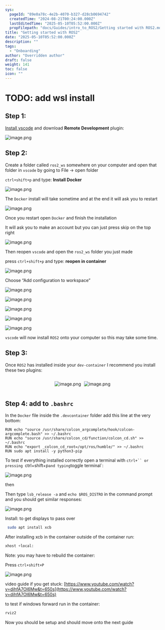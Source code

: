```yaml
---
sys:
  pageId: "89e0a78c-4e2b-4070-b327-d28cb0694742"
  createdTime: "2024-08-21T00:24:00.000Z"
  lastEditedTime: "2025-05-10T05:52:00.000Z"
  propFilepath: "docs/Guides/intro_to_ROS2/Getting started with ROS2.md"
title: "Getting started with ROS2"
date: "2025-05-10T05:52:00.000Z"
description: ""
tags:
  - "Onboarding"
author: "Overridden author"
draft: false
weight: 141
toc: false
icon: ""
---
```


# TODO: add wsl install

## Step 1:

[Install vscode](https://code.visualstudio.com/download) and download **Remote Development** plugin:

![image.png](https://prod-files-secure.s3.us-west-2.amazonaws.com/d518164a-d88e-44d1-a4ee-3adb3bd8bce0/efb52993-1881-4a40-b95e-6f020334f022/image.png?X-Amz-Algorithm=AWS4-HMAC-SHA256&X-Amz-Content-Sha256=UNSIGNED-PAYLOAD&X-Amz-Credential=ASIAZI2LB4666HJVODPQ%2F20250703%2Fus-west-2%2Fs3%2Faws4_request&X-Amz-Date=20250703T132354Z&X-Amz-Expires=3600&X-Amz-Security-Token=IQoJb3JpZ2luX2VjEAwaCXVzLXdlc3QtMiJGMEQCIBee%2FumjK20q%2FzP0%2FUv0UhszFTIZRsP7mRORz336yNFPAiB95Q%2FOrZKkBLIFvqfsVGP7PaQ4e1HH4F52X1XMoWPxqir%2FAwgVEAAaDDYzNzQyMzE4MzgwNSIMbDe4tGuyRAeCbD%2FyKtwDoZmKPM60Zr9GxqiHXbgKXXgm9nNh52AmHata5wn16N%2BPZEF1qT%2B%2FxrShC3qFnOZHjVuH7l5k%2BbKs5pDBjyIgVD3hERq7%2BLRpSY52hOFUxP4ubQ8Dod8Kw9f9Ysh7PoC6yskA%2BxecL03VBZtGNNeq1NTWyn8xdJaFhEaCnD4oBt6YcjNiZ3%2FY5KNnQcD2d6JMktdAxsU7xlcGpj4VxFME%2B6RNvLZ%2Fe56IFGOHhWpKxmolAjruASxDuX89aRyjaXpx3ArS64Os8%2BZbw3xaHShT4NRVkJFIMqX0klRbM33h1k6UAw2zI8hrt4hs89%2B2pokRt74bNaiekDluRwGL6cqsk5JoIz7D77cKmu9wz9LDbTOuiUIQr3ugI3M4WrfKOCihBoGT71eTDWdFJgicrgPvyx92vdDVjdkpiTDHGSFYl44PkkHASwbrY%2BB22tBl88UkQcgzvIcWag3U5VKeRk3Ztnx5s42e5EcD5%2F4KhDdakajqIrykMf2Y6Do0uFVo5VxbrF0%2F6V5jKYoQEyeLLicU1k1AJFSYTV2vzuurL%2FHVV%2F6TAEG1q%2FxPWXEJjodpAtpS1wb6nNXPQd2sCiOuNY2kZiOEwv%2B0J3VKnIGU0mkQHGtHHsEUk03k1n2naSQw9OGZwwY6pgFfucPverz4F%2F477%2FirfV%2FZab%2Bvu6hsYCTqatqvsxd2rrwXCHIM%2Fsq5yBrsGTTFk0JaUgou%2FTz3zXkRi6OeEW7CsrzZ4PppQcmUFnUrG6S4u%2FI8AgZMQT%2Fbq8PcNNl8J19g%2Fu74%2FsWhg70AVNTMTNovbinA5kpyT%2F8lUxWynvBgTNqcRBI5QcG481ZJFf%2FWgW5JFfbiRZpQ2tsgNeC%2FhAasfQng6Aa6&X-Amz-Signature=4d952398f281584402d428268b4083434c0ca6637260bff9e4f138a802ba7392&X-Amz-SignedHeaders=host&x-amz-checksum-mode=ENABLED&x-id=GetObject)

## Step 2:

Create a folder called `ros2_ws` somewhere on your computer and open that folder in `vscode` by going to File → open folder 

`ctrl+shift+p` and type: **Install Docker**

![image.png](https://prod-files-secure.s3.us-west-2.amazonaws.com/d518164a-d88e-44d1-a4ee-3adb3bd8bce0/2269dc0e-1cd5-47ff-bceb-c04ad9b2eab0/image.png?X-Amz-Algorithm=AWS4-HMAC-SHA256&X-Amz-Content-Sha256=UNSIGNED-PAYLOAD&X-Amz-Credential=ASIAZI2LB4666HJVODPQ%2F20250703%2Fus-west-2%2Fs3%2Faws4_request&X-Amz-Date=20250703T132354Z&X-Amz-Expires=3600&X-Amz-Security-Token=IQoJb3JpZ2luX2VjEAwaCXVzLXdlc3QtMiJGMEQCIBee%2FumjK20q%2FzP0%2FUv0UhszFTIZRsP7mRORz336yNFPAiB95Q%2FOrZKkBLIFvqfsVGP7PaQ4e1HH4F52X1XMoWPxqir%2FAwgVEAAaDDYzNzQyMzE4MzgwNSIMbDe4tGuyRAeCbD%2FyKtwDoZmKPM60Zr9GxqiHXbgKXXgm9nNh52AmHata5wn16N%2BPZEF1qT%2B%2FxrShC3qFnOZHjVuH7l5k%2BbKs5pDBjyIgVD3hERq7%2BLRpSY52hOFUxP4ubQ8Dod8Kw9f9Ysh7PoC6yskA%2BxecL03VBZtGNNeq1NTWyn8xdJaFhEaCnD4oBt6YcjNiZ3%2FY5KNnQcD2d6JMktdAxsU7xlcGpj4VxFME%2B6RNvLZ%2Fe56IFGOHhWpKxmolAjruASxDuX89aRyjaXpx3ArS64Os8%2BZbw3xaHShT4NRVkJFIMqX0klRbM33h1k6UAw2zI8hrt4hs89%2B2pokRt74bNaiekDluRwGL6cqsk5JoIz7D77cKmu9wz9LDbTOuiUIQr3ugI3M4WrfKOCihBoGT71eTDWdFJgicrgPvyx92vdDVjdkpiTDHGSFYl44PkkHASwbrY%2BB22tBl88UkQcgzvIcWag3U5VKeRk3Ztnx5s42e5EcD5%2F4KhDdakajqIrykMf2Y6Do0uFVo5VxbrF0%2F6V5jKYoQEyeLLicU1k1AJFSYTV2vzuurL%2FHVV%2F6TAEG1q%2FxPWXEJjodpAtpS1wb6nNXPQd2sCiOuNY2kZiOEwv%2B0J3VKnIGU0mkQHGtHHsEUk03k1n2naSQw9OGZwwY6pgFfucPverz4F%2F477%2FirfV%2FZab%2Bvu6hsYCTqatqvsxd2rrwXCHIM%2Fsq5yBrsGTTFk0JaUgou%2FTz3zXkRi6OeEW7CsrzZ4PppQcmUFnUrG6S4u%2FI8AgZMQT%2Fbq8PcNNl8J19g%2Fu74%2FsWhg70AVNTMTNovbinA5kpyT%2F8lUxWynvBgTNqcRBI5QcG481ZJFf%2FWgW5JFfbiRZpQ2tsgNeC%2FhAasfQng6Aa6&X-Amz-Signature=653adac1ecd9b45c5bc49646cb8276f550e165421096cb85dcb8ed4d81ad4f02&X-Amz-SignedHeaders=host&x-amz-checksum-mode=ENABLED&x-id=GetObject)

The `Docker` install will take sometime and at the end it will ask you to restart

![image.png](https://prod-files-secure.s3.us-west-2.amazonaws.com/d518164a-d88e-44d1-a4ee-3adb3bd8bce0/ed233f78-be33-4b1f-b89c-9c346c0e961e/image.png?X-Amz-Algorithm=AWS4-HMAC-SHA256&X-Amz-Content-Sha256=UNSIGNED-PAYLOAD&X-Amz-Credential=ASIAZI2LB4666HJVODPQ%2F20250703%2Fus-west-2%2Fs3%2Faws4_request&X-Amz-Date=20250703T132354Z&X-Amz-Expires=3600&X-Amz-Security-Token=IQoJb3JpZ2luX2VjEAwaCXVzLXdlc3QtMiJGMEQCIBee%2FumjK20q%2FzP0%2FUv0UhszFTIZRsP7mRORz336yNFPAiB95Q%2FOrZKkBLIFvqfsVGP7PaQ4e1HH4F52X1XMoWPxqir%2FAwgVEAAaDDYzNzQyMzE4MzgwNSIMbDe4tGuyRAeCbD%2FyKtwDoZmKPM60Zr9GxqiHXbgKXXgm9nNh52AmHata5wn16N%2BPZEF1qT%2B%2FxrShC3qFnOZHjVuH7l5k%2BbKs5pDBjyIgVD3hERq7%2BLRpSY52hOFUxP4ubQ8Dod8Kw9f9Ysh7PoC6yskA%2BxecL03VBZtGNNeq1NTWyn8xdJaFhEaCnD4oBt6YcjNiZ3%2FY5KNnQcD2d6JMktdAxsU7xlcGpj4VxFME%2B6RNvLZ%2Fe56IFGOHhWpKxmolAjruASxDuX89aRyjaXpx3ArS64Os8%2BZbw3xaHShT4NRVkJFIMqX0klRbM33h1k6UAw2zI8hrt4hs89%2B2pokRt74bNaiekDluRwGL6cqsk5JoIz7D77cKmu9wz9LDbTOuiUIQr3ugI3M4WrfKOCihBoGT71eTDWdFJgicrgPvyx92vdDVjdkpiTDHGSFYl44PkkHASwbrY%2BB22tBl88UkQcgzvIcWag3U5VKeRk3Ztnx5s42e5EcD5%2F4KhDdakajqIrykMf2Y6Do0uFVo5VxbrF0%2F6V5jKYoQEyeLLicU1k1AJFSYTV2vzuurL%2FHVV%2F6TAEG1q%2FxPWXEJjodpAtpS1wb6nNXPQd2sCiOuNY2kZiOEwv%2B0J3VKnIGU0mkQHGtHHsEUk03k1n2naSQw9OGZwwY6pgFfucPverz4F%2F477%2FirfV%2FZab%2Bvu6hsYCTqatqvsxd2rrwXCHIM%2Fsq5yBrsGTTFk0JaUgou%2FTz3zXkRi6OeEW7CsrzZ4PppQcmUFnUrG6S4u%2FI8AgZMQT%2Fbq8PcNNl8J19g%2Fu74%2FsWhg70AVNTMTNovbinA5kpyT%2F8lUxWynvBgTNqcRBI5QcG481ZJFf%2FWgW5JFfbiRZpQ2tsgNeC%2FhAasfQng6Aa6&X-Amz-Signature=384a7b51549a2e70d05c970a7b6bb9abba4044cd4f8c1c6cc054b414218195e9&X-Amz-SignedHeaders=host&x-amz-checksum-mode=ENABLED&x-id=GetObject)

Once you restart open `Docker` and finish the installation

It will ask you to make an account but you can just press skip on the top right

![image.png](https://prod-files-secure.s3.us-west-2.amazonaws.com/d518164a-d88e-44d1-a4ee-3adb3bd8bce0/21010ad9-1659-4fd9-9f59-9932a09b2a3d/image.png?X-Amz-Algorithm=AWS4-HMAC-SHA256&X-Amz-Content-Sha256=UNSIGNED-PAYLOAD&X-Amz-Credential=ASIAZI2LB4666HJVODPQ%2F20250703%2Fus-west-2%2Fs3%2Faws4_request&X-Amz-Date=20250703T132354Z&X-Amz-Expires=3600&X-Amz-Security-Token=IQoJb3JpZ2luX2VjEAwaCXVzLXdlc3QtMiJGMEQCIBee%2FumjK20q%2FzP0%2FUv0UhszFTIZRsP7mRORz336yNFPAiB95Q%2FOrZKkBLIFvqfsVGP7PaQ4e1HH4F52X1XMoWPxqir%2FAwgVEAAaDDYzNzQyMzE4MzgwNSIMbDe4tGuyRAeCbD%2FyKtwDoZmKPM60Zr9GxqiHXbgKXXgm9nNh52AmHata5wn16N%2BPZEF1qT%2B%2FxrShC3qFnOZHjVuH7l5k%2BbKs5pDBjyIgVD3hERq7%2BLRpSY52hOFUxP4ubQ8Dod8Kw9f9Ysh7PoC6yskA%2BxecL03VBZtGNNeq1NTWyn8xdJaFhEaCnD4oBt6YcjNiZ3%2FY5KNnQcD2d6JMktdAxsU7xlcGpj4VxFME%2B6RNvLZ%2Fe56IFGOHhWpKxmolAjruASxDuX89aRyjaXpx3ArS64Os8%2BZbw3xaHShT4NRVkJFIMqX0klRbM33h1k6UAw2zI8hrt4hs89%2B2pokRt74bNaiekDluRwGL6cqsk5JoIz7D77cKmu9wz9LDbTOuiUIQr3ugI3M4WrfKOCihBoGT71eTDWdFJgicrgPvyx92vdDVjdkpiTDHGSFYl44PkkHASwbrY%2BB22tBl88UkQcgzvIcWag3U5VKeRk3Ztnx5s42e5EcD5%2F4KhDdakajqIrykMf2Y6Do0uFVo5VxbrF0%2F6V5jKYoQEyeLLicU1k1AJFSYTV2vzuurL%2FHVV%2F6TAEG1q%2FxPWXEJjodpAtpS1wb6nNXPQd2sCiOuNY2kZiOEwv%2B0J3VKnIGU0mkQHGtHHsEUk03k1n2naSQw9OGZwwY6pgFfucPverz4F%2F477%2FirfV%2FZab%2Bvu6hsYCTqatqvsxd2rrwXCHIM%2Fsq5yBrsGTTFk0JaUgou%2FTz3zXkRi6OeEW7CsrzZ4PppQcmUFnUrG6S4u%2FI8AgZMQT%2Fbq8PcNNl8J19g%2Fu74%2FsWhg70AVNTMTNovbinA5kpyT%2F8lUxWynvBgTNqcRBI5QcG481ZJFf%2FWgW5JFfbiRZpQ2tsgNeC%2FhAasfQng6Aa6&X-Amz-Signature=8649b6e8b0eb1c5cbaf0d68f2fdc4584ede7948a766197142b6b88fde60fbfdc&X-Amz-SignedHeaders=host&x-amz-checksum-mode=ENABLED&x-id=GetObject)

Then reopen `vscode` and open the `ros2_ws` folder you just made

press `ctrl+shift+p` and type: **reopen in container**

![image.png](https://prod-files-secure.s3.us-west-2.amazonaws.com/d518164a-d88e-44d1-a4ee-3adb3bd8bce0/4e93b8c2-41ad-488c-8095-c74205196118/image.png?X-Amz-Algorithm=AWS4-HMAC-SHA256&X-Amz-Content-Sha256=UNSIGNED-PAYLOAD&X-Amz-Credential=ASIAZI2LB4666HJVODPQ%2F20250703%2Fus-west-2%2Fs3%2Faws4_request&X-Amz-Date=20250703T132354Z&X-Amz-Expires=3600&X-Amz-Security-Token=IQoJb3JpZ2luX2VjEAwaCXVzLXdlc3QtMiJGMEQCIBee%2FumjK20q%2FzP0%2FUv0UhszFTIZRsP7mRORz336yNFPAiB95Q%2FOrZKkBLIFvqfsVGP7PaQ4e1HH4F52X1XMoWPxqir%2FAwgVEAAaDDYzNzQyMzE4MzgwNSIMbDe4tGuyRAeCbD%2FyKtwDoZmKPM60Zr9GxqiHXbgKXXgm9nNh52AmHata5wn16N%2BPZEF1qT%2B%2FxrShC3qFnOZHjVuH7l5k%2BbKs5pDBjyIgVD3hERq7%2BLRpSY52hOFUxP4ubQ8Dod8Kw9f9Ysh7PoC6yskA%2BxecL03VBZtGNNeq1NTWyn8xdJaFhEaCnD4oBt6YcjNiZ3%2FY5KNnQcD2d6JMktdAxsU7xlcGpj4VxFME%2B6RNvLZ%2Fe56IFGOHhWpKxmolAjruASxDuX89aRyjaXpx3ArS64Os8%2BZbw3xaHShT4NRVkJFIMqX0klRbM33h1k6UAw2zI8hrt4hs89%2B2pokRt74bNaiekDluRwGL6cqsk5JoIz7D77cKmu9wz9LDbTOuiUIQr3ugI3M4WrfKOCihBoGT71eTDWdFJgicrgPvyx92vdDVjdkpiTDHGSFYl44PkkHASwbrY%2BB22tBl88UkQcgzvIcWag3U5VKeRk3Ztnx5s42e5EcD5%2F4KhDdakajqIrykMf2Y6Do0uFVo5VxbrF0%2F6V5jKYoQEyeLLicU1k1AJFSYTV2vzuurL%2FHVV%2F6TAEG1q%2FxPWXEJjodpAtpS1wb6nNXPQd2sCiOuNY2kZiOEwv%2B0J3VKnIGU0mkQHGtHHsEUk03k1n2naSQw9OGZwwY6pgFfucPverz4F%2F477%2FirfV%2FZab%2Bvu6hsYCTqatqvsxd2rrwXCHIM%2Fsq5yBrsGTTFk0JaUgou%2FTz3zXkRi6OeEW7CsrzZ4PppQcmUFnUrG6S4u%2FI8AgZMQT%2Fbq8PcNNl8J19g%2Fu74%2FsWhg70AVNTMTNovbinA5kpyT%2F8lUxWynvBgTNqcRBI5QcG481ZJFf%2FWgW5JFfbiRZpQ2tsgNeC%2FhAasfQng6Aa6&X-Amz-Signature=73160fa105063a192d286ba226cecb685d7e81d153c9f8848b01016473d255de&X-Amz-SignedHeaders=host&x-amz-checksum-mode=ENABLED&x-id=GetObject)

Choose “Add configuration to workspace”

![image.png](https://prod-files-secure.s3.us-west-2.amazonaws.com/d518164a-d88e-44d1-a4ee-3adb3bd8bce0/9560b282-5060-4989-ba37-97e7b2c22476/image.png?X-Amz-Algorithm=AWS4-HMAC-SHA256&X-Amz-Content-Sha256=UNSIGNED-PAYLOAD&X-Amz-Credential=ASIAZI2LB4666HJVODPQ%2F20250703%2Fus-west-2%2Fs3%2Faws4_request&X-Amz-Date=20250703T132354Z&X-Amz-Expires=3600&X-Amz-Security-Token=IQoJb3JpZ2luX2VjEAwaCXVzLXdlc3QtMiJGMEQCIBee%2FumjK20q%2FzP0%2FUv0UhszFTIZRsP7mRORz336yNFPAiB95Q%2FOrZKkBLIFvqfsVGP7PaQ4e1HH4F52X1XMoWPxqir%2FAwgVEAAaDDYzNzQyMzE4MzgwNSIMbDe4tGuyRAeCbD%2FyKtwDoZmKPM60Zr9GxqiHXbgKXXgm9nNh52AmHata5wn16N%2BPZEF1qT%2B%2FxrShC3qFnOZHjVuH7l5k%2BbKs5pDBjyIgVD3hERq7%2BLRpSY52hOFUxP4ubQ8Dod8Kw9f9Ysh7PoC6yskA%2BxecL03VBZtGNNeq1NTWyn8xdJaFhEaCnD4oBt6YcjNiZ3%2FY5KNnQcD2d6JMktdAxsU7xlcGpj4VxFME%2B6RNvLZ%2Fe56IFGOHhWpKxmolAjruASxDuX89aRyjaXpx3ArS64Os8%2BZbw3xaHShT4NRVkJFIMqX0klRbM33h1k6UAw2zI8hrt4hs89%2B2pokRt74bNaiekDluRwGL6cqsk5JoIz7D77cKmu9wz9LDbTOuiUIQr3ugI3M4WrfKOCihBoGT71eTDWdFJgicrgPvyx92vdDVjdkpiTDHGSFYl44PkkHASwbrY%2BB22tBl88UkQcgzvIcWag3U5VKeRk3Ztnx5s42e5EcD5%2F4KhDdakajqIrykMf2Y6Do0uFVo5VxbrF0%2F6V5jKYoQEyeLLicU1k1AJFSYTV2vzuurL%2FHVV%2F6TAEG1q%2FxPWXEJjodpAtpS1wb6nNXPQd2sCiOuNY2kZiOEwv%2B0J3VKnIGU0mkQHGtHHsEUk03k1n2naSQw9OGZwwY6pgFfucPverz4F%2F477%2FirfV%2FZab%2Bvu6hsYCTqatqvsxd2rrwXCHIM%2Fsq5yBrsGTTFk0JaUgou%2FTz3zXkRi6OeEW7CsrzZ4PppQcmUFnUrG6S4u%2FI8AgZMQT%2Fbq8PcNNl8J19g%2Fu74%2FsWhg70AVNTMTNovbinA5kpyT%2F8lUxWynvBgTNqcRBI5QcG481ZJFf%2FWgW5JFfbiRZpQ2tsgNeC%2FhAasfQng6Aa6&X-Amz-Signature=b5057ac274ca8955493cf7907f7dac4c4947d49250b6787a83e6ea92c091e02a&X-Amz-SignedHeaders=host&x-amz-checksum-mode=ENABLED&x-id=GetObject)

![image.png](https://prod-files-secure.s3.us-west-2.amazonaws.com/d518164a-d88e-44d1-a4ee-3adb3bd8bce0/2ee63f81-886b-48e8-a553-dc6e5eac99e4/image.png?X-Amz-Algorithm=AWS4-HMAC-SHA256&X-Amz-Content-Sha256=UNSIGNED-PAYLOAD&X-Amz-Credential=ASIAZI2LB4666HJVODPQ%2F20250703%2Fus-west-2%2Fs3%2Faws4_request&X-Amz-Date=20250703T132354Z&X-Amz-Expires=3600&X-Amz-Security-Token=IQoJb3JpZ2luX2VjEAwaCXVzLXdlc3QtMiJGMEQCIBee%2FumjK20q%2FzP0%2FUv0UhszFTIZRsP7mRORz336yNFPAiB95Q%2FOrZKkBLIFvqfsVGP7PaQ4e1HH4F52X1XMoWPxqir%2FAwgVEAAaDDYzNzQyMzE4MzgwNSIMbDe4tGuyRAeCbD%2FyKtwDoZmKPM60Zr9GxqiHXbgKXXgm9nNh52AmHata5wn16N%2BPZEF1qT%2B%2FxrShC3qFnOZHjVuH7l5k%2BbKs5pDBjyIgVD3hERq7%2BLRpSY52hOFUxP4ubQ8Dod8Kw9f9Ysh7PoC6yskA%2BxecL03VBZtGNNeq1NTWyn8xdJaFhEaCnD4oBt6YcjNiZ3%2FY5KNnQcD2d6JMktdAxsU7xlcGpj4VxFME%2B6RNvLZ%2Fe56IFGOHhWpKxmolAjruASxDuX89aRyjaXpx3ArS64Os8%2BZbw3xaHShT4NRVkJFIMqX0klRbM33h1k6UAw2zI8hrt4hs89%2B2pokRt74bNaiekDluRwGL6cqsk5JoIz7D77cKmu9wz9LDbTOuiUIQr3ugI3M4WrfKOCihBoGT71eTDWdFJgicrgPvyx92vdDVjdkpiTDHGSFYl44PkkHASwbrY%2BB22tBl88UkQcgzvIcWag3U5VKeRk3Ztnx5s42e5EcD5%2F4KhDdakajqIrykMf2Y6Do0uFVo5VxbrF0%2F6V5jKYoQEyeLLicU1k1AJFSYTV2vzuurL%2FHVV%2F6TAEG1q%2FxPWXEJjodpAtpS1wb6nNXPQd2sCiOuNY2kZiOEwv%2B0J3VKnIGU0mkQHGtHHsEUk03k1n2naSQw9OGZwwY6pgFfucPverz4F%2F477%2FirfV%2FZab%2Bvu6hsYCTqatqvsxd2rrwXCHIM%2Fsq5yBrsGTTFk0JaUgou%2FTz3zXkRi6OeEW7CsrzZ4PppQcmUFnUrG6S4u%2FI8AgZMQT%2Fbq8PcNNl8J19g%2Fu74%2FsWhg70AVNTMTNovbinA5kpyT%2F8lUxWynvBgTNqcRBI5QcG481ZJFf%2FWgW5JFfbiRZpQ2tsgNeC%2FhAasfQng6Aa6&X-Amz-Signature=3e62880ea489c4f28e7a252aff943a9388a21531c01f582dbc6c00d56fb75dc6&X-Amz-SignedHeaders=host&x-amz-checksum-mode=ENABLED&x-id=GetObject)

![image.png](https://prod-files-secure.s3.us-west-2.amazonaws.com/d518164a-d88e-44d1-a4ee-3adb3bd8bce0/ae1580b2-b048-407e-aed9-b584224a7a04/image.png?X-Amz-Algorithm=AWS4-HMAC-SHA256&X-Amz-Content-Sha256=UNSIGNED-PAYLOAD&X-Amz-Credential=ASIAZI2LB4666HJVODPQ%2F20250703%2Fus-west-2%2Fs3%2Faws4_request&X-Amz-Date=20250703T132354Z&X-Amz-Expires=3600&X-Amz-Security-Token=IQoJb3JpZ2luX2VjEAwaCXVzLXdlc3QtMiJGMEQCIBee%2FumjK20q%2FzP0%2FUv0UhszFTIZRsP7mRORz336yNFPAiB95Q%2FOrZKkBLIFvqfsVGP7PaQ4e1HH4F52X1XMoWPxqir%2FAwgVEAAaDDYzNzQyMzE4MzgwNSIMbDe4tGuyRAeCbD%2FyKtwDoZmKPM60Zr9GxqiHXbgKXXgm9nNh52AmHata5wn16N%2BPZEF1qT%2B%2FxrShC3qFnOZHjVuH7l5k%2BbKs5pDBjyIgVD3hERq7%2BLRpSY52hOFUxP4ubQ8Dod8Kw9f9Ysh7PoC6yskA%2BxecL03VBZtGNNeq1NTWyn8xdJaFhEaCnD4oBt6YcjNiZ3%2FY5KNnQcD2d6JMktdAxsU7xlcGpj4VxFME%2B6RNvLZ%2Fe56IFGOHhWpKxmolAjruASxDuX89aRyjaXpx3ArS64Os8%2BZbw3xaHShT4NRVkJFIMqX0klRbM33h1k6UAw2zI8hrt4hs89%2B2pokRt74bNaiekDluRwGL6cqsk5JoIz7D77cKmu9wz9LDbTOuiUIQr3ugI3M4WrfKOCihBoGT71eTDWdFJgicrgPvyx92vdDVjdkpiTDHGSFYl44PkkHASwbrY%2BB22tBl88UkQcgzvIcWag3U5VKeRk3Ztnx5s42e5EcD5%2F4KhDdakajqIrykMf2Y6Do0uFVo5VxbrF0%2F6V5jKYoQEyeLLicU1k1AJFSYTV2vzuurL%2FHVV%2F6TAEG1q%2FxPWXEJjodpAtpS1wb6nNXPQd2sCiOuNY2kZiOEwv%2B0J3VKnIGU0mkQHGtHHsEUk03k1n2naSQw9OGZwwY6pgFfucPverz4F%2F477%2FirfV%2FZab%2Bvu6hsYCTqatqvsxd2rrwXCHIM%2Fsq5yBrsGTTFk0JaUgou%2FTz3zXkRi6OeEW7CsrzZ4PppQcmUFnUrG6S4u%2FI8AgZMQT%2Fbq8PcNNl8J19g%2Fu74%2FsWhg70AVNTMTNovbinA5kpyT%2F8lUxWynvBgTNqcRBI5QcG481ZJFf%2FWgW5JFfbiRZpQ2tsgNeC%2FhAasfQng6Aa6&X-Amz-Signature=87fe19f1d659aca3433248a0203c1df46708d117c22360546e0da1fcf9945c9f&X-Amz-SignedHeaders=host&x-amz-checksum-mode=ENABLED&x-id=GetObject)

![image.png](https://prod-files-secure.s3.us-west-2.amazonaws.com/d518164a-d88e-44d1-a4ee-3adb3bd8bce0/53255b28-f75e-430f-b9e3-c0ac8577e42b/image.png?X-Amz-Algorithm=AWS4-HMAC-SHA256&X-Amz-Content-Sha256=UNSIGNED-PAYLOAD&X-Amz-Credential=ASIAZI2LB4666HJVODPQ%2F20250703%2Fus-west-2%2Fs3%2Faws4_request&X-Amz-Date=20250703T132354Z&X-Amz-Expires=3600&X-Amz-Security-Token=IQoJb3JpZ2luX2VjEAwaCXVzLXdlc3QtMiJGMEQCIBee%2FumjK20q%2FzP0%2FUv0UhszFTIZRsP7mRORz336yNFPAiB95Q%2FOrZKkBLIFvqfsVGP7PaQ4e1HH4F52X1XMoWPxqir%2FAwgVEAAaDDYzNzQyMzE4MzgwNSIMbDe4tGuyRAeCbD%2FyKtwDoZmKPM60Zr9GxqiHXbgKXXgm9nNh52AmHata5wn16N%2BPZEF1qT%2B%2FxrShC3qFnOZHjVuH7l5k%2BbKs5pDBjyIgVD3hERq7%2BLRpSY52hOFUxP4ubQ8Dod8Kw9f9Ysh7PoC6yskA%2BxecL03VBZtGNNeq1NTWyn8xdJaFhEaCnD4oBt6YcjNiZ3%2FY5KNnQcD2d6JMktdAxsU7xlcGpj4VxFME%2B6RNvLZ%2Fe56IFGOHhWpKxmolAjruASxDuX89aRyjaXpx3ArS64Os8%2BZbw3xaHShT4NRVkJFIMqX0klRbM33h1k6UAw2zI8hrt4hs89%2B2pokRt74bNaiekDluRwGL6cqsk5JoIz7D77cKmu9wz9LDbTOuiUIQr3ugI3M4WrfKOCihBoGT71eTDWdFJgicrgPvyx92vdDVjdkpiTDHGSFYl44PkkHASwbrY%2BB22tBl88UkQcgzvIcWag3U5VKeRk3Ztnx5s42e5EcD5%2F4KhDdakajqIrykMf2Y6Do0uFVo5VxbrF0%2F6V5jKYoQEyeLLicU1k1AJFSYTV2vzuurL%2FHVV%2F6TAEG1q%2FxPWXEJjodpAtpS1wb6nNXPQd2sCiOuNY2kZiOEwv%2B0J3VKnIGU0mkQHGtHHsEUk03k1n2naSQw9OGZwwY6pgFfucPverz4F%2F477%2FirfV%2FZab%2Bvu6hsYCTqatqvsxd2rrwXCHIM%2Fsq5yBrsGTTFk0JaUgou%2FTz3zXkRi6OeEW7CsrzZ4PppQcmUFnUrG6S4u%2FI8AgZMQT%2Fbq8PcNNl8J19g%2Fu74%2FsWhg70AVNTMTNovbinA5kpyT%2F8lUxWynvBgTNqcRBI5QcG481ZJFf%2FWgW5JFfbiRZpQ2tsgNeC%2FhAasfQng6Aa6&X-Amz-Signature=37fa8d4a1e417c24a2e1d947ad75f825286fe0e80da0dc13ddc3f70294cee073&X-Amz-SignedHeaders=host&x-amz-checksum-mode=ENABLED&x-id=GetObject)

![image.png](https://prod-files-secure.s3.us-west-2.amazonaws.com/d518164a-d88e-44d1-a4ee-3adb3bd8bce0/7c562767-5af9-4ffb-97d1-327bcdf4ee00/image.png?X-Amz-Algorithm=AWS4-HMAC-SHA256&X-Amz-Content-Sha256=UNSIGNED-PAYLOAD&X-Amz-Credential=ASIAZI2LB4666HJVODPQ%2F20250703%2Fus-west-2%2Fs3%2Faws4_request&X-Amz-Date=20250703T132354Z&X-Amz-Expires=3600&X-Amz-Security-Token=IQoJb3JpZ2luX2VjEAwaCXVzLXdlc3QtMiJGMEQCIBee%2FumjK20q%2FzP0%2FUv0UhszFTIZRsP7mRORz336yNFPAiB95Q%2FOrZKkBLIFvqfsVGP7PaQ4e1HH4F52X1XMoWPxqir%2FAwgVEAAaDDYzNzQyMzE4MzgwNSIMbDe4tGuyRAeCbD%2FyKtwDoZmKPM60Zr9GxqiHXbgKXXgm9nNh52AmHata5wn16N%2BPZEF1qT%2B%2FxrShC3qFnOZHjVuH7l5k%2BbKs5pDBjyIgVD3hERq7%2BLRpSY52hOFUxP4ubQ8Dod8Kw9f9Ysh7PoC6yskA%2BxecL03VBZtGNNeq1NTWyn8xdJaFhEaCnD4oBt6YcjNiZ3%2FY5KNnQcD2d6JMktdAxsU7xlcGpj4VxFME%2B6RNvLZ%2Fe56IFGOHhWpKxmolAjruASxDuX89aRyjaXpx3ArS64Os8%2BZbw3xaHShT4NRVkJFIMqX0klRbM33h1k6UAw2zI8hrt4hs89%2B2pokRt74bNaiekDluRwGL6cqsk5JoIz7D77cKmu9wz9LDbTOuiUIQr3ugI3M4WrfKOCihBoGT71eTDWdFJgicrgPvyx92vdDVjdkpiTDHGSFYl44PkkHASwbrY%2BB22tBl88UkQcgzvIcWag3U5VKeRk3Ztnx5s42e5EcD5%2F4KhDdakajqIrykMf2Y6Do0uFVo5VxbrF0%2F6V5jKYoQEyeLLicU1k1AJFSYTV2vzuurL%2FHVV%2F6TAEG1q%2FxPWXEJjodpAtpS1wb6nNXPQd2sCiOuNY2kZiOEwv%2B0J3VKnIGU0mkQHGtHHsEUk03k1n2naSQw9OGZwwY6pgFfucPverz4F%2F477%2FirfV%2FZab%2Bvu6hsYCTqatqvsxd2rrwXCHIM%2Fsq5yBrsGTTFk0JaUgou%2FTz3zXkRi6OeEW7CsrzZ4PppQcmUFnUrG6S4u%2FI8AgZMQT%2Fbq8PcNNl8J19g%2Fu74%2FsWhg70AVNTMTNovbinA5kpyT%2F8lUxWynvBgTNqcRBI5QcG481ZJFf%2FWgW5JFfbiRZpQ2tsgNeC%2FhAasfQng6Aa6&X-Amz-Signature=7e7d1012db1cc96304b7972ed21db6257a6179d40ea1795388e6c8d95cfd3807&X-Amz-SignedHeaders=host&x-amz-checksum-mode=ENABLED&x-id=GetObject)

`vscode` will now install `ROS2` onto your computer so this may take some time.

## Step 3:

Once `ROS2` has installed inside your `dev-container` I recommend you install these two plugins:

<div style="display: flex;flex-direction: row; column-gap:10px; max-width: 630px;justify-content: center;">
<div>

![image.png](https://prod-files-secure.s3.us-west-2.amazonaws.com/d518164a-d88e-44d1-a4ee-3adb3bd8bce0/3fc3d550-5a54-4ba1-ba6b-faa01cdb7369/image.png?X-Amz-Algorithm=AWS4-HMAC-SHA256&X-Amz-Content-Sha256=UNSIGNED-PAYLOAD&X-Amz-Credential=ASIAZI2LB4667VQOLU57%2F20250703%2Fus-west-2%2Fs3%2Faws4_request&X-Amz-Date=20250703T132355Z&X-Amz-Expires=3600&X-Amz-Security-Token=IQoJb3JpZ2luX2VjEAwaCXVzLXdlc3QtMiJGMEQCIFThJN7aHfuYybJiuQSD4rnyeZUbPQgnp%2BYsunJufRvSAiA99akV3ucDljc8N1F1c60FxIgz5fhIdTuOJlow2s5z0Sr%2FAwgVEAAaDDYzNzQyMzE4MzgwNSIM%2BNxuq2WpKrqXq1HNKtwD%2F40fDZ%2FHzwHASj4amBAEeDixBSgOj%2BcXMxEOIhcUgwnzSqVYHgbj48tkpgAt%2F%2BvXZQy9LGSAe6BpTr2Nvf0Cm%2FywufUDuqlLVUYsOqTcDynpQ0n5qXVbIb4BektHYPUXgBuhAQpzx%2BegMXenTjCTPAeSVA2xu%2F1tXQo73zKnjClTDty1x1ClTOv12kWhCJRtIqb5tIlCQrw8ZkiVN8NQJiS1Z5Y7MCKQqYlf%2FmHet4wyUYB0b4P4zXJbGL5%2BKipJC%2FBkC6YAyedL5WdAgXrDv7sHSvwmFvT6rIGHkWllEM3DYv64ru%2BaNAgJTTm3n%2FjS2ge7p4USuSTP0RtE4f3jc71jBscMpSlVoi2SYOsSadw3Ve%2BYB2L%2BPdGJzqNpevwV2OSGz%2BL3U9PveJKbfcaUyd5sJWR4mdvcc26whzL6s1mTG7LI6eEWZ9qdecyvkTM4S225tcqIKpml9qEH1XWvggdk6UNenlSANDt5PokjEtud5Lv0DFljDxMTJYzX5ClL7SOGlqUjjWd53NJrCVQyXcxVCjZ7Clq7ZkXdfFwdlKF9erYeJtoeKZNUrgG7kV4RceyRdRmOJCcNfxel0xlxHAiXhgDWnrqoaYVAhJhyjt5mJcWTmEGxJ%2B5jth4wluKZwwY6pgFXzjCAsyWrLBwGleruTAzbKSrwRGPr8FOXl7Ex%2B2uq8MJKw5yCl7kux5GVjTwhhQy2YJfZaBh2woB9d8qNJIpB%2BdxVY5VdZGZDjhKqpkmzZfK7CSW7oNHMVCpZhmKf2MPxJrWT%2F6mDmXEl2WISLadMO0mhL8uALi1tXginZOwyLBbL5njARw0dyZPaiKBzwnAbFqDOU2666%2Bv2%2B91NZhUSnH6iIooo&X-Amz-Signature=f814c9b864e644dd31d2c5e89fcee7477f5776380be913f27e63f5f1bd1f9ce7&X-Amz-SignedHeaders=host&x-amz-checksum-mode=ENABLED&x-id=GetObject)

</div>
<div>

![image.png](https://prod-files-secure.s3.us-west-2.amazonaws.com/d518164a-d88e-44d1-a4ee-3adb3bd8bce0/d994cc66-13c2-4093-a5a3-f84cf4601a82/image.png?X-Amz-Algorithm=AWS4-HMAC-SHA256&X-Amz-Content-Sha256=UNSIGNED-PAYLOAD&X-Amz-Credential=ASIAZI2LB4667C4PMGBE%2F20250703%2Fus-west-2%2Fs3%2Faws4_request&X-Amz-Date=20250703T132356Z&X-Amz-Expires=3600&X-Amz-Security-Token=IQoJb3JpZ2luX2VjEAwaCXVzLXdlc3QtMiJGMEQCIBtj0wZCpbr8PSPMW2u9O01RsuK6X2iIys0RZVxet2w8AiA6ddklOAczlJUPcFLE31%2BatQL9MIOgDJq78SuLXO1O8yr%2FAwgVEAAaDDYzNzQyMzE4MzgwNSIM2k2VjIOMq1cn3a2GKtwD2ATr2M%2B48%2FJP7Lqdu8gOB%2FLT8RnLfLJQi1E6RVfCaBC4iEdiItCUCDz9G%2BYFWDIl1nLkqCRFJGE55xoS68IkgbBDGcagRVYfOMN2K%2F4TOzcagg2jLE4tKMtY39rOJgiQ6cUdqvBjamH97ga1CiIECsMOeBFo8XoFq%2BfWkOIKprGaWYpyQK33EPJ5ZaxJDXWn%2BErOAkE%2FPetrU%2FBO4DENnOcM3p%2FRM6LdYNeLSPXuYRfZQzfa4%2BkLhaRzMpQB2gE%2BKvs3veWukukZSJZV4jq8cVRRsVKroRFOTSEZut%2BV9LZO4K7HBfvUVbu5wq%2BSHPPxQ9rimDGngyTyZvPMfn%2B5g9pRMt7Zwe%2Fh58Kg5QFdBf0D5sY9Kf4nbrxK1zOL5MNctSh6AKCIpZ4POek%2BWzGdF1VmVXlySJIMnyzdAE1adBE1qfsOxomA20G%2FijkTXSZL%2BWxjZl7zwij7cCmwepyrJIFLU0Srl8g7%2BVM%2BmEyGhfqAvbBUoAC9AoSgH023nqZNXr3psj7hWMgKXT7VCl6M0cejqRwUDN%2FwSXdU9Nat7Ie9Ngv4axXYT2E45WlP6FtQBKFJCFYhFpLqBGSkFxw2j4NtQDPVb0WwG98lZz%2FXXj27S9pZfZWz%2BnRiBFswueKZwwY6pgGpKHnS3FOj3e2Tx10zbXJcbnRPR3Cs97%2BE9pL6NaUu7eyY%2B0iiz44lgJpukvzG9U6maI28SxzcwY4hi69V%2B9jWdW5vaNDR2dJrde2HjfDEZ1azUiwmVj9TV%2FY5gCcrC2PjS2grCHcZmuGfmpOHqtd6ubvJ%2FA4vNTABKV3uII8OORWh1PZ4N%2B4%2BNMO6qSyu9XZ%2BvAa%2FjSPf4hljehU5Iz06Qgda1A5n&X-Amz-Signature=1d573f2de34b8b159152212eba8fe1f85efd7ee0fc9aeac710c206934182eeee&X-Amz-SignedHeaders=host&x-amz-checksum-mode=ENABLED&x-id=GetObject)

</div>
</div>

## Step 4: add to `.bashrc`

In the `Docker` file inside the `.devcontainer` folder add this line at the very bottom: 

```docker
RUN echo "source /usr/share/colcon_argcomplete/hook/colcon-argcomplete.bash" >> ~/.bashrc
RUN echo "source /usr/share/colcon_cd/function/colcon_cd.sh" >> ~/.bashrc
RUN echo "export _colcon_cd_root=/opt/ros/humble/" >> ~/.bashrc
RUN sudo apt install -y python3-pip 
```

To test if everything installed correctly open a terminal with `ctrl+`` or pressing `ctrl+shift+p` and typing `toggle terminal`:

![image.png](https://prod-files-secure.s3.us-west-2.amazonaws.com/d518164a-d88e-44d1-a4ee-3adb3bd8bce0/6a4943d8-b04e-4c02-9a58-775f3384d1a5/image.png?X-Amz-Algorithm=AWS4-HMAC-SHA256&X-Amz-Content-Sha256=UNSIGNED-PAYLOAD&X-Amz-Credential=ASIAZI2LB4666HJVODPQ%2F20250703%2Fus-west-2%2Fs3%2Faws4_request&X-Amz-Date=20250703T132354Z&X-Amz-Expires=3600&X-Amz-Security-Token=IQoJb3JpZ2luX2VjEAwaCXVzLXdlc3QtMiJGMEQCIBee%2FumjK20q%2FzP0%2FUv0UhszFTIZRsP7mRORz336yNFPAiB95Q%2FOrZKkBLIFvqfsVGP7PaQ4e1HH4F52X1XMoWPxqir%2FAwgVEAAaDDYzNzQyMzE4MzgwNSIMbDe4tGuyRAeCbD%2FyKtwDoZmKPM60Zr9GxqiHXbgKXXgm9nNh52AmHata5wn16N%2BPZEF1qT%2B%2FxrShC3qFnOZHjVuH7l5k%2BbKs5pDBjyIgVD3hERq7%2BLRpSY52hOFUxP4ubQ8Dod8Kw9f9Ysh7PoC6yskA%2BxecL03VBZtGNNeq1NTWyn8xdJaFhEaCnD4oBt6YcjNiZ3%2FY5KNnQcD2d6JMktdAxsU7xlcGpj4VxFME%2B6RNvLZ%2Fe56IFGOHhWpKxmolAjruASxDuX89aRyjaXpx3ArS64Os8%2BZbw3xaHShT4NRVkJFIMqX0klRbM33h1k6UAw2zI8hrt4hs89%2B2pokRt74bNaiekDluRwGL6cqsk5JoIz7D77cKmu9wz9LDbTOuiUIQr3ugI3M4WrfKOCihBoGT71eTDWdFJgicrgPvyx92vdDVjdkpiTDHGSFYl44PkkHASwbrY%2BB22tBl88UkQcgzvIcWag3U5VKeRk3Ztnx5s42e5EcD5%2F4KhDdakajqIrykMf2Y6Do0uFVo5VxbrF0%2F6V5jKYoQEyeLLicU1k1AJFSYTV2vzuurL%2FHVV%2F6TAEG1q%2FxPWXEJjodpAtpS1wb6nNXPQd2sCiOuNY2kZiOEwv%2B0J3VKnIGU0mkQHGtHHsEUk03k1n2naSQw9OGZwwY6pgFfucPverz4F%2F477%2FirfV%2FZab%2Bvu6hsYCTqatqvsxd2rrwXCHIM%2Fsq5yBrsGTTFk0JaUgou%2FTz3zXkRi6OeEW7CsrzZ4PppQcmUFnUrG6S4u%2FI8AgZMQT%2Fbq8PcNNl8J19g%2Fu74%2FsWhg70AVNTMTNovbinA5kpyT%2F8lUxWynvBgTNqcRBI5QcG481ZJFf%2FWgW5JFfbiRZpQ2tsgNeC%2FhAasfQng6Aa6&X-Amz-Signature=f139b47850712c0c7e64099f2d0546e0e41c40cccad6e33a2927defc887f394d&X-Amz-SignedHeaders=host&x-amz-checksum-mode=ENABLED&x-id=GetObject)

then 

Then type `lsb_release -a` and `echo $ROS_DISTRO` in the command prompt and you should get similar responses:

![image.png](https://prod-files-secure.s3.us-west-2.amazonaws.com/d518164a-d88e-44d1-a4ee-3adb3bd8bce0/3e635dec-a805-4e85-8b9e-d000e5b71a4e/image.png?X-Amz-Algorithm=AWS4-HMAC-SHA256&X-Amz-Content-Sha256=UNSIGNED-PAYLOAD&X-Amz-Credential=ASIAZI2LB4666HJVODPQ%2F20250703%2Fus-west-2%2Fs3%2Faws4_request&X-Amz-Date=20250703T132354Z&X-Amz-Expires=3600&X-Amz-Security-Token=IQoJb3JpZ2luX2VjEAwaCXVzLXdlc3QtMiJGMEQCIBee%2FumjK20q%2FzP0%2FUv0UhszFTIZRsP7mRORz336yNFPAiB95Q%2FOrZKkBLIFvqfsVGP7PaQ4e1HH4F52X1XMoWPxqir%2FAwgVEAAaDDYzNzQyMzE4MzgwNSIMbDe4tGuyRAeCbD%2FyKtwDoZmKPM60Zr9GxqiHXbgKXXgm9nNh52AmHata5wn16N%2BPZEF1qT%2B%2FxrShC3qFnOZHjVuH7l5k%2BbKs5pDBjyIgVD3hERq7%2BLRpSY52hOFUxP4ubQ8Dod8Kw9f9Ysh7PoC6yskA%2BxecL03VBZtGNNeq1NTWyn8xdJaFhEaCnD4oBt6YcjNiZ3%2FY5KNnQcD2d6JMktdAxsU7xlcGpj4VxFME%2B6RNvLZ%2Fe56IFGOHhWpKxmolAjruASxDuX89aRyjaXpx3ArS64Os8%2BZbw3xaHShT4NRVkJFIMqX0klRbM33h1k6UAw2zI8hrt4hs89%2B2pokRt74bNaiekDluRwGL6cqsk5JoIz7D77cKmu9wz9LDbTOuiUIQr3ugI3M4WrfKOCihBoGT71eTDWdFJgicrgPvyx92vdDVjdkpiTDHGSFYl44PkkHASwbrY%2BB22tBl88UkQcgzvIcWag3U5VKeRk3Ztnx5s42e5EcD5%2F4KhDdakajqIrykMf2Y6Do0uFVo5VxbrF0%2F6V5jKYoQEyeLLicU1k1AJFSYTV2vzuurL%2FHVV%2F6TAEG1q%2FxPWXEJjodpAtpS1wb6nNXPQd2sCiOuNY2kZiOEwv%2B0J3VKnIGU0mkQHGtHHsEUk03k1n2naSQw9OGZwwY6pgFfucPverz4F%2F477%2FirfV%2FZab%2Bvu6hsYCTqatqvsxd2rrwXCHIM%2Fsq5yBrsGTTFk0JaUgou%2FTz3zXkRi6OeEW7CsrzZ4PppQcmUFnUrG6S4u%2FI8AgZMQT%2Fbq8PcNNl8J19g%2Fu74%2FsWhg70AVNTMTNovbinA5kpyT%2F8lUxWynvBgTNqcRBI5QcG481ZJFf%2FWgW5JFfbiRZpQ2tsgNeC%2FhAasfQng6Aa6&X-Amz-Signature=32ecf7292d435d948c0266030d356b3defb29e07c5aa03fe284cf781312f30ea&X-Amz-SignedHeaders=host&x-amz-checksum-mode=ENABLED&x-id=GetObject)

Install:  to get displays to pass over

```bash
 sudo apt install xcb
```

After installing xcb in the container outside of the container run:

```python
xhost +local:
```

Note: you may have to rebuild the container:

Press `ctrl+shift+P`

![image.png](https://prod-files-secure.s3.us-west-2.amazonaws.com/d518164a-d88e-44d1-a4ee-3adb3bd8bce0/6c2be660-2618-4c38-9c26-53554f7a0b7b/image.png?X-Amz-Algorithm=AWS4-HMAC-SHA256&X-Amz-Content-Sha256=UNSIGNED-PAYLOAD&X-Amz-Credential=ASIAZI2LB4666HJVODPQ%2F20250703%2Fus-west-2%2Fs3%2Faws4_request&X-Amz-Date=20250703T132354Z&X-Amz-Expires=3600&X-Amz-Security-Token=IQoJb3JpZ2luX2VjEAwaCXVzLXdlc3QtMiJGMEQCIBee%2FumjK20q%2FzP0%2FUv0UhszFTIZRsP7mRORz336yNFPAiB95Q%2FOrZKkBLIFvqfsVGP7PaQ4e1HH4F52X1XMoWPxqir%2FAwgVEAAaDDYzNzQyMzE4MzgwNSIMbDe4tGuyRAeCbD%2FyKtwDoZmKPM60Zr9GxqiHXbgKXXgm9nNh52AmHata5wn16N%2BPZEF1qT%2B%2FxrShC3qFnOZHjVuH7l5k%2BbKs5pDBjyIgVD3hERq7%2BLRpSY52hOFUxP4ubQ8Dod8Kw9f9Ysh7PoC6yskA%2BxecL03VBZtGNNeq1NTWyn8xdJaFhEaCnD4oBt6YcjNiZ3%2FY5KNnQcD2d6JMktdAxsU7xlcGpj4VxFME%2B6RNvLZ%2Fe56IFGOHhWpKxmolAjruASxDuX89aRyjaXpx3ArS64Os8%2BZbw3xaHShT4NRVkJFIMqX0klRbM33h1k6UAw2zI8hrt4hs89%2B2pokRt74bNaiekDluRwGL6cqsk5JoIz7D77cKmu9wz9LDbTOuiUIQr3ugI3M4WrfKOCihBoGT71eTDWdFJgicrgPvyx92vdDVjdkpiTDHGSFYl44PkkHASwbrY%2BB22tBl88UkQcgzvIcWag3U5VKeRk3Ztnx5s42e5EcD5%2F4KhDdakajqIrykMf2Y6Do0uFVo5VxbrF0%2F6V5jKYoQEyeLLicU1k1AJFSYTV2vzuurL%2FHVV%2F6TAEG1q%2FxPWXEJjodpAtpS1wb6nNXPQd2sCiOuNY2kZiOEwv%2B0J3VKnIGU0mkQHGtHHsEUk03k1n2naSQw9OGZwwY6pgFfucPverz4F%2F477%2FirfV%2FZab%2Bvu6hsYCTqatqvsxd2rrwXCHIM%2Fsq5yBrsGTTFk0JaUgou%2FTz3zXkRi6OeEW7CsrzZ4PppQcmUFnUrG6S4u%2FI8AgZMQT%2Fbq8PcNNl8J19g%2Fu74%2FsWhg70AVNTMTNovbinA5kpyT%2F8lUxWynvBgTNqcRBI5QcG481ZJFf%2FWgW5JFfbiRZpQ2tsgNeC%2FhAasfQng6Aa6&X-Amz-Signature=d71baa1f28697b14c0b0ad5db2292221af00f61093dd74f980b1e52166316d18&X-Amz-SignedHeaders=host&x-amz-checksum-mode=ENABLED&x-id=GetObject)

video guide if you get stuck: [https://www.youtube.com/watch?v=dihfA7Ol6Mw&t=650s](https://www.youtube.com/watch?v=dihfA7Ol6Mw&t=650s)

to test if windows forward run in the container:

```bash
rviz2
```

Now you should be setup and should move onto the next guide 
